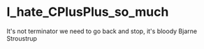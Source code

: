 # I_hate_CPlusPlus_so_much
It's not terminator we need to go back and stop, it's bloody Bjarne Stroustrup 

